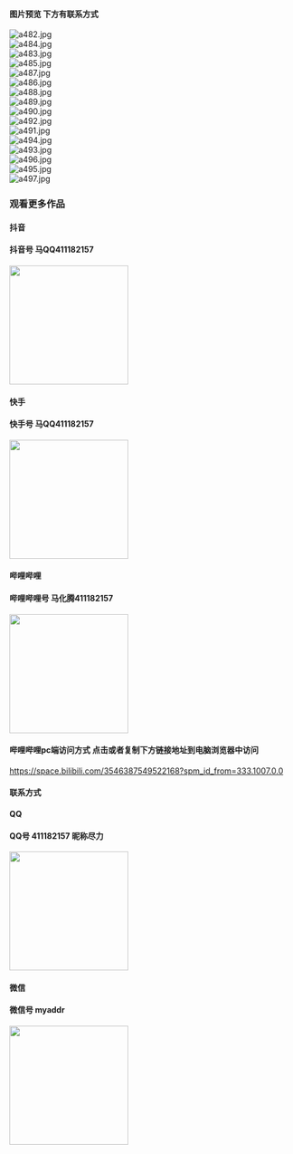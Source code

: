#### 图片预览 下方有联系方式
 <img src='https://img.alicdn.com/imgextra/i2/1658540494/O1CN01zSTft21FWIbbAIWfi_!!1658540494.jpg' alt='a482.jpg' /></br> 
 <img src='https://img.alicdn.com/imgextra/i1/1658540494/O1CN01bFfNLB1FWIbbAIOMY_!!1658540494.jpg' alt='a484.jpg' /></br> 
 <img src='https://img.alicdn.com/imgextra/i1/1658540494/O1CN01rP3Zn31FWIbatKXe3_!!1658540494.jpg' alt='a483.jpg' /></br> 
 <img src='https://img.alicdn.com/imgextra/i2/1658540494/O1CN01QvC1xf1FWIbTTWi0d_!!1658540494.jpg' alt='a485.jpg' /></br> 
 <img src='https://img.alicdn.com/imgextra/i2/1658540494/O1CN0177tliV1FWIbXyVTrL_!!1658540494.jpg' alt='a487.jpg' /></br> 
 <img src='https://img.alicdn.com/imgextra/i4/1658540494/O1CN01mXzWp51FWIbd1nEjI_!!1658540494.jpg' alt='a486.jpg' /></br> 
 <img src='https://img.alicdn.com/imgextra/i2/1658540494/O1CN01areas51FWIbd1jcCk_!!1658540494.jpg' alt='a488.jpg' /></br> 
 <img src='https://img.alicdn.com/imgextra/i4/1658540494/O1CN01GHF6G41FWIbfhtfhh_!!1658540494.jpg' alt='a489.jpg' /></br> 
 <img src='https://img.alicdn.com/imgextra/i1/1658540494/O1CN01fFav6l1FWIbdAcenJ_!!1658540494.jpg' alt='a490.jpg' /></br> 
 <img src='https://img.alicdn.com/imgextra/i3/1658540494/O1CN01eiWwZh1FWIbayvkuo_!!1658540494.jpg' alt='a492.jpg' /></br> 
 <img src='https://img.alicdn.com/imgextra/i2/1658540494/O1CN01jfUTsb1FWIbca3aPw_!!1658540494.jpg' alt='a491.jpg' /></br> 
 <img src='https://img.alicdn.com/imgextra/i4/1658540494/O1CN014S65zY1FWIbatL94L_!!1658540494.jpg' alt='a494.jpg' /></br> 
 <img src='https://img.alicdn.com/imgextra/i4/1658540494/O1CN01KVltZe1FWIbf3ZaKr_!!1658540494.jpg' alt='a493.jpg' /></br> 
 <img src='https://img.alicdn.com/imgextra/i3/1658540494/O1CN01KbOKCY1FWIbeIrL0R_!!1658540494.jpg' alt='a496.jpg' /></br> 
 <img src='https://img.alicdn.com/imgextra/i2/1658540494/O1CN01CbU5Ho1FWIbeIu5SO_!!1658540494.jpg' alt='a495.jpg' /></br> 
 <img src='https://img.alicdn.com/imgextra/i3/1658540494/O1CN01r45dHe1FWIbblOy5U_!!1658540494.jpg' alt='a497.jpg' /></br>

### 观看更多作品

#### 抖音
#### 抖音号  马QQ411182157
<img src="https://gitee.com/QQ411182157/mingpian/raw/master/douyin.png" width="210px">

#### 快手
#### 快手号  马QQ411182157

<img src="https://gitee.com/QQ411182157/mingpian/raw/master/kuaishou.jpg" width="210px">

#### 哔哩哔哩
#### 哔哩哔哩号  马化腾411182157

<img src="https://gitee.com/QQ411182157/mingpian/raw/master/bili.png" width="210px">

#### 哔哩哔哩pc端访问方式 点击或者复制下方链接地址到电脑浏览器中访问

https://space.bilibili.com/3546387549522168?spm_id_from=333.1007.0.0


#### 联系方式
#### QQ
#### QQ号 411182157 昵称尽力

<img src="https://gitee.com/QQ411182157/mingpian/raw/master/qq.jpg" width="210px">

#### 微信
#### 微信号 myaddr

<img src="https://gitee.com/QQ411182157/mingpian/raw/master/weixin.png" width="210px">
